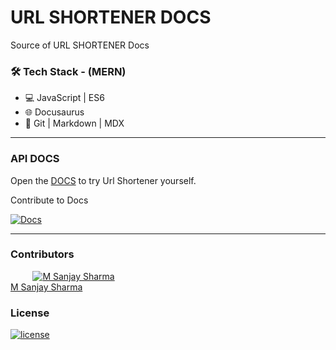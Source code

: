 # URL SHORTENER DOCS

Source of URL SHORTENER Docs

### 🛠 Tech Stack - (MERN)

- 💻 JavaScript | ES6
- 🌐 Docusaurus
- 🔧 Git | Markdown | MDX

---

### API DOCS

Open the [DOCS](https://msanjaysharma.github.io/URL-SHORTENER) to try Url Shortener yourself.

Contribute to Docs

[![Docs](https://img.shields.io/badge/Contribute-Docs-blue?style=flat&logo=github)](https://github.com/MSanjaySharma/DOCS/tree/master/URL-SHORTENER)

---

### Contributors

&nbsp;&nbsp;&nbsp;&nbsp;&nbsp;&nbsp;&nbsp;&nbsp;&nbsp;<a href="https://github.com/MSanjaySharma"><img src="https://avatars3.githubusercontent.com/u/65958268?s=40" alt="M Sanjay Sharma" /></a></br>
[M Sanjay Sharma](https://github.com/MSanjaySharma)

### License

[![license](https://img.shields.io/badge/license-MIT-green?style=flat-square)](https://github.com/MSanjaySharma/DOCS/URL-SHORTENER/blob/master/LICENSE)
